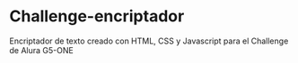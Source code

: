 # Challenge-encriptador

Encriptador de texto creado con HTML, CSS y Javascript para el Challenge de Alura G5-ONE
